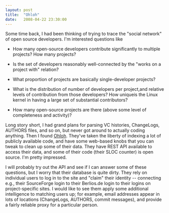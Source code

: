 ```yaml
---
layout: post
title:  "Ohloh"
date:   2008-04-22 23:30:00
---
```



Some
 time back, I had been thinking of trying to trace the "social network"
of open source developers.  I'm interested questions like

*   How many open-source developers contribute significantly to multiple projects? How many projects?

*   Is the set of developers reasonably well-connected by the "works on a project with" relation?

*   What proportion of projects are basically single-developer projects?

*   What is the distribution of number of developers per project,and relative levels of contribution from those developers?  How uniqueis the Linux kernel in having a large set of substantial contributors?

*   How many open-source projects are there (above some level of completeness and activity)?

Long
story short, I had grand plans for parsing VC histories, ChangeLogs,
AUTHORS files, and so on, but never got around to actually coding
anything.  Then I found [Ohloh](http://ohloh.net/).  They've
taken the liberty of indexing a lot of publicly available code, and have
 some web-based knobs that you can tweak to clean up some of their data.
  They have REST API available to access their data, and some of their
code (their SLOC counter) is open source.  I'm pretty impressed.

I
will probably try out the API and see if I can answer some of these
questions, but I worry that their database is quite dirty.  They rely on
 individual users to log in to the site and "claim" their identity --
connecting e.g., their SourceForge login to their Berlios.de login to
their logins on project-specific sites.  I would like to see them apply
some additional intelligence to matching users up; for example, email
addresses appear in lots of locations (ChangeLogs, AUTHORS, commit
messages), and provide a fairly reliable proxy for a particular person.

